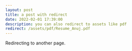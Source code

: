 ```yaml
---
layout: post
title: a post with redirect
date: 2022-02-01 17:39:00
description: you can also redirect to assets like pdf
redirect: /assets/pdf/Resume_Anuj.pdf
---
```


Redirecting to another page.
